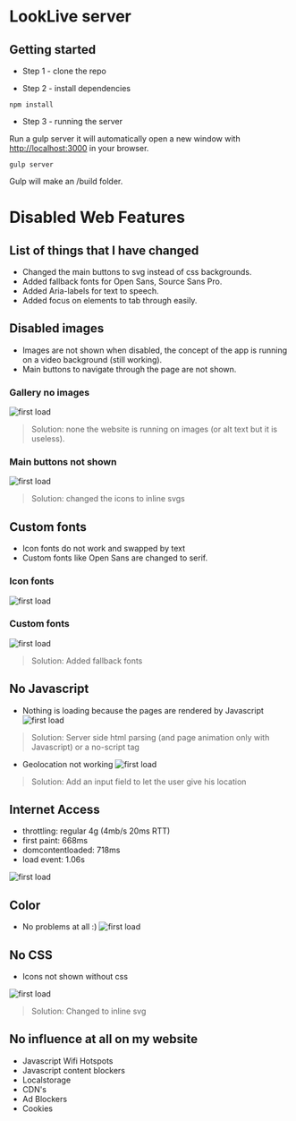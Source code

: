 # LookLive server

## Getting started

* Step 1 - clone the repo

* Step 2 - install dependencies

```
npm install
```

* Step 3 - running the server

Run a gulp server it will automatically open a new window with [http://localhost:3000](http://localhost:3000) in your browser.
```
gulp server
```
Gulp will make an /build folder.

# Disabled Web Features

## List of things that I have changed
- Changed the main buttons to svg instead of css backgrounds.
- Added fallback fonts for Open Sans, Source Sans Pro.
- Added Aria-labels for text to speech.
- Added focus on elements to tab through easily.

## Disabled images
* Images are not shown when disabled, the concept of the app is running on a video background (still working).
* Main buttons to navigate through the page are not shown.

### Gallery no images 
![first load](screenshots/gallery-no-images.png)
> Solution: none the website is running on images (or alt text but it is useless).

### Main buttons not shown 
![first load](screenshots/no-images-buttons.png)
> Solution: changed the icons to inline svgs

## Custom fonts
* Icon fonts do not work and swapped by text
* Custom fonts like Open Sans are changed to serif.

### Icon fonts 
![first load](screenshots/font-disabled-shows-text.png)

### Custom fonts
![first load](screenshots/disabled-font-shows-backup-font.png)
> Solution: Added fallback fonts

## No Javascript
* Nothing is loading because the pages are rendered by Javascript
![first load](screenshots/javascript-disabled.png)

> Solution: Server side html parsing (and page animation only with Javascript) or a no-script tag 

* Geolocation not working
![first load](screenshots/javascript-disabled-solution.png)

> Solution: Add an input field to let the user give his location

## Internet Access
* throttling: regular 4g (4mb/s 20ms RTT)
* first paint: 668ms
* domcontentloaded: 718ms
* load event: 1.06s

![first load](screenshots/speedtest.png)

## Color
* No problems at all :)
![first load](screenshots/gray-scale.png)

## No CSS
* Icons not shown without css

![first load](screenshots/css-uit.png)

> Solution: Changed to inline svg

## No influence at all on my website
* Javascript Wifi Hotspots
* Javascript content blockers
* Localstorage
* CDN's
* Ad Blockers
* Cookies